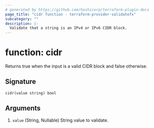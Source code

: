 ```yaml
---
# generated by https://github.com/hashicorp/terraform-plugin-docs
page_title: "cidr function - terraform-provider-validatefx"
subcategory: ""
description: |-
  Validate that a string is an IPv4 or IPv6 CIDR block.
---
```


# function: cidr

Returns true when the input is a valid CIDR block and false otherwise.



## Signature

<!-- signature generated by tfplugindocs -->
```text
cidr(value string) bool
```

## Arguments

<!-- arguments generated by tfplugindocs -->
1. `value` (String, Nullable) String value to validate.

